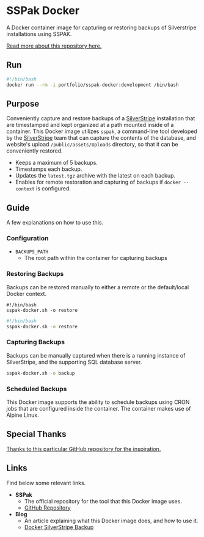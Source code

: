 # SSPak Docker

A Docker container image for capturing or restoring backups of Silverstripe installations using SSPAK.

[Read more about this repository here.](https://lucshelton.com/blog/backing-up-silverstripe-in-docker)

## Run

```bash
#!/bin/bash
docker run --rm -i portfolio/sspak-docker:development /bin/bash
```

## Purpose

Conveniently capture and restore backups of a [SilverStripe](https://silverstripe.org/) installation that are timestamped and kept organized at a path mounted inside of a container. This Docker image utilizes `sspak`, a command-line tool developed by the [SilverStripe](https://silverstripe.org/) team that can capture the contents of the database, and website's upload `/public/assets/Uploads` directory, so that it can be conveniently restored.

- Keeps a maximum of 5 backups.
- Timestamps each backup.
- Updates the `latest.tgz` archive with the latest on each backup.
- Enables for remote restoration and capturing of backups if `docker --context` is configured.

## Guide

A few explanations on how to use this.

### Configuration

- `BACKUPS_PATH`
  - The root path within the container for capturing backups

### Restoring Backups

Backups can be restored manually to either a remote or the default/local Docker context.

```shell
#!/bin/bash
sspak-docker.sh -o restore
```

```bash
#!/bin/bash
sspak-docker.sh -o restore
```

### Capturing Backups

Backups can be manually captured when there is a running instance of SilverStripe, and the supporting SQL database server.

```bash
sspak-docker.sh -o backup
```

### Scheduled Backups

This Docker image supports the ability to schedule backups using CRON jobs that are configured inside the container. The container makes use of Alpine Linux.

## Special Thanks

[Thanks to this particular GitHub repository for the inspiration.](https://github.com/databacker/mysql-backup)

## Links

Find below some relevant links.

- **SSPak**
  - The official repository for the tool that this Docker image uses.
  - [GitHub Repository](https://github.com/silverstripe/sspak)
- **Blog**
  - An article explaining what this Docker image does, and how to use it.
  - [Docker SilverStripe Backup](https://lucshelton.com/projects/personal/silverstripe-tool-docker-backup/)
